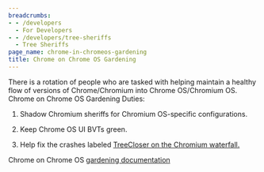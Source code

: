 ```yaml
---
breadcrumbs:
- - /developers
  - For Developers
- - /developers/tree-sheriffs
  - Tree Sheriffs
page_name: chrome-in-chromeos-gardening
title: Chrome on Chrome OS Gardening
---
```


There is a rotation of people who are tasked with helping maintain a healthy
flow of versions of Chrome/Chromium into Chrome OS/Chromium OS.
Chrome on Chrome OS Gardening Duties:
1. Shadow Chromium sheriffs for Chromium OS-specific configurations.
2. Keep Chrome OS UI BVTs green.

3. Help fix the crashes labeled [TreeCloser on the Chromium
waterfall.](https://code.google.com/p/chromium/issues/list)

Chrome on Chrome OS [gardening
documentation](https://docs.google.com/document/d/13zse2T7S-rMaFEvd0HhFvF95GWJWbuwY-QfeWUlOwbg/edit#)